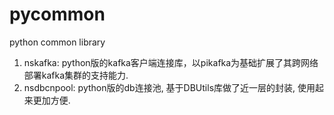# pycommon
python common library

1. nskafka: python版的kafka客户端连接库，以pikafka为基础扩展了其跨网络部署kafka集群的支持能力.
2. nsdbcnpool: python版的db连接池, 基于DBUtils库做了近一层的封装, 使用起来更加方便.
